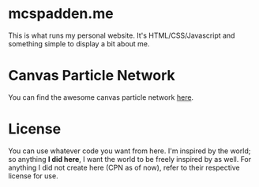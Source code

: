 # mcspadden.me

This is what runs my personal website. It's HTML/CSS/Javascript and something simple to display a bit about me.  

# Canvas Particle Network
You can find the awesome canvas particle network [here](https://github.com/JulianLaval/canvas-particle-network). 

# License

You can use whatever code you want from here. I'm inspired by the world; so anything **I did here**, I want the world to be freely inspired by as well. For anything I did not create here (CPN as of now), refer to their respective license for use. 
